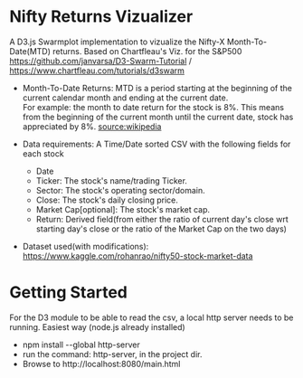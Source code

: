 # Nifty Returns Vizualizer
 A D3.js Swarmplot implementation to vizualize the Nifty-X Month-To-Date(MTD) returns.
 Based on Chartfleau's Viz. for the S&P500 https://github.com/janvarsa/D3-Swarm-Tutorial / https://www.chartfleau.com/tutorials/d3swarm

 * Month-To-Date Returns: MTD is a period starting at the beginning of the current calendar month and ending at the current date.  
 For example: the month to date return for the stock is 8%. This means from the beginning of the current month until the current date, stock has appreciated by 8%. [source:wikipedia](https://en.wikipedia.org/wiki/Month-to-date)

 * Data requirements: A Time/Date sorted CSV with the following fields for each stock
   * Date
   * Ticker: The stock's name/trading Ticker.
   * Sector: The stock's operating sector/domain.
   * Close: The stock's daily closing price.
   * Market Cap[optional]: The stock's market cap.
   * Return: Derived field(from either the ratio of current day's close wrt starting day's close or the ratio of the Market Cap on the two days)
 * Dataset used(with modifications): https://www.kaggle.com/rohanrao/nifty50-stock-market-data

# Getting Started
 For the D3 module to be able to read the csv, a local http server needs to be running.
 Easiest way (node.js already installed)
 * npm install --global http-server
 * run the command: http-server, in the project dir.
 * Browse to http://localhost:8080/main.html 
